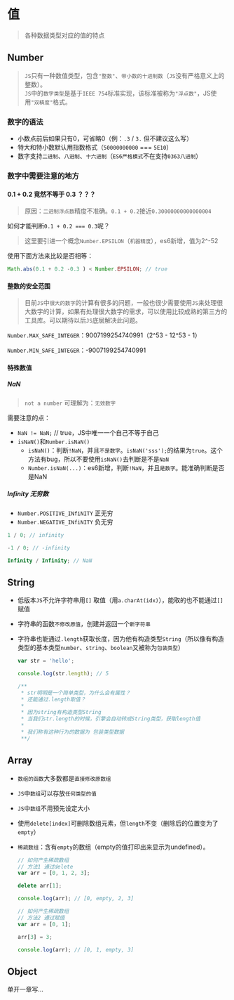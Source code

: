 # 值
> 各种数据类型对应的值的特点
## Number
> `JS`只有一种数值类型，包含`"整数"`、`带小数的十进制数`（`JS`没有严格意义上的整数）。  
> `JS`中的`数字类型`是基于`IEEE 754`标准实现，该标准被称为`"浮点数"`，JS使用`"双精度"`格式。

### 数字的语法
+ 小数点前后如果只有0，可省略0（例：`.3` / `3.` 但不建议这么写）
+ 特大和特小数默认用指数格式（`50000000000` === `5E10`）
+ 数字支持`二进制`、`八进制`、`十六进制`（`ES6严格模式`不在支持`0363八进制`）

### 数字中需要注意的地方

#### 0.1 + 0.2 竟然不等于 0.3 ？？？
> 原因：`二进制浮点数`精度不准确。`0.1 + 0.2`接近`0.30000000000000004`

如何才能判断`0.1 + 0.2 === 0.3`呢？
> 这里要引进一个概念`Number.EPSILON`（`机器精度`），es6新增，值为2^-52

使用下面方法来比较是否相等：
```javascript
Math.abs(0.1 + 0.2 -0.3 ) < Number.EPSILON; // true
```

#### 整数的安全范围
> 目前`JS`中`很大的数字`的计算有很多的问题，一般也很少需要使用`JS`来处理很大数字的计算，如果有处理很大数字的需求，可以使用比较成熟的第三方的工具库。可以期待以后`JS`底层解决此问题。

`Number.MAX_SAFE_INTEGER`：9007199254740991（2^53 - 12^53 - 1）  

`Number.MIN_SAFE_INTEGER`：-9007199254740991

<!-- 整数能呈现的最大浮点数为：`1.798e+308`（用`Number.MAX_VALUE`可获取）。  

整数能呈现的最小浮点数为：`5e-3241`（用`Number.MIN_VALUE`可获取，不是负数，无限接近0）。       -->


#### 特殊数值
##### NaN 
> `not a number` 可理解为：`无效数字`

需要注意的点：
+ `NaN != NaN;` // true，JS中唯一一个自己不等于自己
+ `isNaN()`和`Number.isNaN()`
  + `isNaN()`：判断`!NaN`，并且`不是数字`。`isNaN('sss');`的结果为`true`。这个方法有bug，所以不要使用`isNaN()`去判断是不是`NaN`
  + `Number.isNaN(...)`：es6新增，判断`!NaN`，并且`是数字`。能准确判断是否是NaN

##### Infinity 无穷数
+ `Number.POSITIVE_INfiNITY` 正无穷
+ `Number.NEGATIVE_INfiNITY` 负无穷

```javascript
1 / 0; // infinity

-1 / 0; // -infinity

Infinity / Infinity; // NaN
```


## String

+ 低版本`JS`不允许字符串用`[]` 取值（用`a.charAt(idx)`），能取的也不能通过`[]`赋值
+ 字符串的函数`不修改原值`，创建并返回一个`新字符串`
+ 字符串也能通过`.length`获取长度，因为他有构造类型`String`（所以像有构造类型的基本类型`number`、`string`、`boolean`又被称为`包装类型`）
  ```javascript
  var str = 'hello';

  console.log(str.length); // 5

  /**
   * str明明是一个简单类型，为什么会有属性？
   * 还能通过.length取值？
   *
   * 因为string有构造类型String
   * 当我们str.length的时候，引擎会自动转成String类型，获取length值
   *
   * 我们称有这种行为的数据为 包装类型数据
   **/
  ```

  <!-- var c = Array.prototype.join.call(a, '-')
  var d = Array.prototype.map.call(a, function(){...}).join('')
  字符串反转
  ｜ reverse无法被借用，他会修改原数组
      var c = a.split('').reverse().join('') -->



## Array

+ `数组的函数`大多数都是`直接修改原数组`
+ `JS`中`数组`可以存放`任何类型的值`
+ `JS`中`数组`不用预先设定大小
+ 使用`delete[index]`可删除数组元素，但`length`不变（删除后的位置变为了`empty`）
+ `稀疏数组`：含有`empty`的数组（empty的值打印出来显示为undefined）。
  ```javascript
  // 如何产生稀疏数组
  // 方法1 通过delete
  var arr = [0, 1, 2, 3];

  delete arr[1];

  console.log(arr); // [0, empty, 2, 3]
  ```

  ```javascript
  // 如何产生稀疏数组
  // 方法2 通过赋值
  var arr = [0, 1];

  arr[3] = 3;

  console.log(arr); // [0, 1, empty, 3]
  ```
<!-- 类数组转换数组
Array.prototype.slice.call(argument);
Array.from(argument);
ES6新增 -->


## Object
单开一章写...






